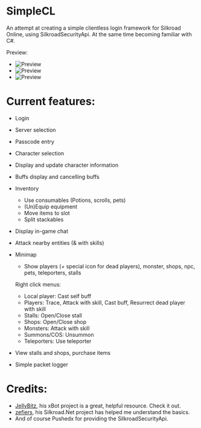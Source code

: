 # SimpleCL
An attempt at creating a simple clientless login framework for Silkroad Online, using SilkroadSecurityApi. At the same time becoming familiar with C#.

Preview:
- ![Preview](https://i.imgur.com/ExOLUUr.png)
- ![Preview](https://i.imgur.com/KgociE2.png)
- ![Preview](https://i.imgur.com/VUaEjor.png)

# Current features:
- Login
- Server selection
- Passcode entry
- Character selection
- Display and update character information
- Buffs display and cancelling buffs
- Inventory
    - Use consumables (Potions, scrolls, pets)
    - (Un)Equip equipment
    - Move items to slot
    - Split stackables
- Display in-game chat
- Attack nearby entities (& with skills)
- Minimap
    - Show players (+ special icon for dead players), monster, shops, npc, pets, teleporters, stalls
    
    Right click menus:
    - Local player: Cast self buff
    - Players: Trace, Attack with skill, Cast buff, Resurrect dead player with skill
    - Stalls: Open/Close stall
    - Shops: Open/Close shop
    - Monsters: Attack with skill
    - Summons/COS: Unsummon
    - Teleporters: Use teleporter
- View stalls and shops, purchase items
- Simple packet logger

# Credits:
- [JellyBitz](https://github.com/JellyBitz), his xBot project is a great, helpful resource. Check it out.
- [zefiers](https://github.com/zefiers), his Silkroad.Net project has helped me understand the basics.
- And of course Pushedx for providing the SilkroadSecurityApi.